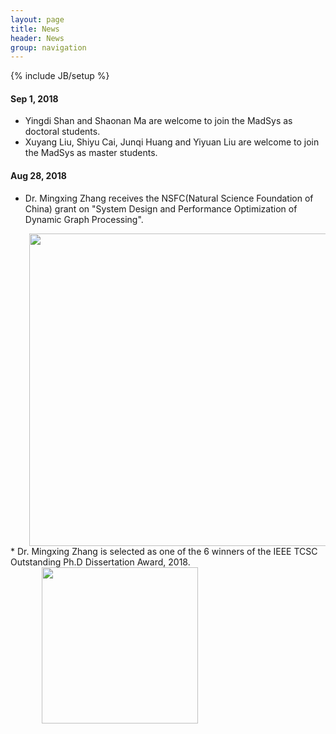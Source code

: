 ```yaml
---
layout: page
title: News
header: News
group: navigation
---
```

{% include JB/setup %}

#### Sep 1, 2018
* Yingdi Shan and Shaonan Ma are welcome to join the MadSys as doctoral students.
* Xuyang Liu, Shiyu Cai, Junqi Huang and Yiyuan Liu are welcome to join the MadSys as master students.



#### Aug 28, 2018
* Dr. Mingxing Zhang receives the NSFC(Natural Science Foundation of China) grant on &quot;System Design and Performance Optimization of Dynamic Graph Processing&quot;.
<div style="padding-left:30px"><img u="image" src="/~photos/img/news-1.jpg" style="width: 500px;" /></div>
* Dr. Mingxing Zhang is selected as one of the 6 winners of the IEEE TCSC Outstanding Ph.D Dissertation Award, 2018.
<div style="padding-left:50px"><img u="image" src="/~photos/img/news-2.jpg" style="width: 250px;" /></div>

